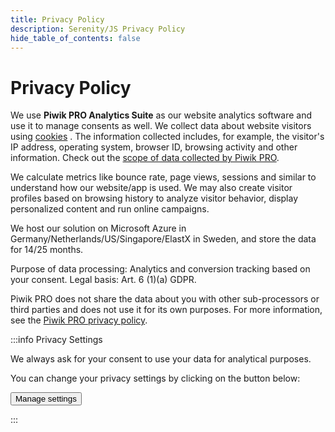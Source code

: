 ```yaml
---
title: Privacy Policy
description: Serenity/JS Privacy Policy 
hide_table_of_contents: false
---
```


# Privacy Policy

We use **Piwik PRO Analytics Suite** as our website analytics software and use it to manage consents as well. We collect data about website visitors using [cookies](https://help.piwik.pro/support/privacy/cookies-created-by-piwik-pro/) . The information collected includes, for example, the visitor's IP address, operating system, browser ID, browsing activity and other information. Check out the [scope of data collected by Piwik PRO](https://help.piwik.pro/support/privacy/what-data-does-piwik-pro-collect/).

We calculate metrics like bounce rate, page views, sessions and similar to understand how our website/app is used. We may also create visitor profiles based on browsing history to analyze visitor behavior, display personalized content and run online campaigns.

We host our solution on Microsoft Azure in Germany/Netherlands/US/Singapore/ElastX in Sweden, and store the data for 14/25 months.

Purpose of data processing: Analytics and conversion tracking based on your consent. Legal basis: Art. 6 (1)(a) GDPR.

Piwik PRO does not share the data about you with other sub-processors or third parties and does not use it for its own purposes. For more information, see the [Piwik PRO privacy policy](https://piwik.pro/privacy-policy/).

:::info Privacy Settings

We always ask for your consent to use your data for analytical purposes.

You can change your privacy settings by clicking on the button below:

<div id='ppms_cm_privacy_settings' data-editor-centralize='true' data-main-container='true' data-root='true'>
    <div data-disable-select='true'>
    <button id='ppms_cm_privacy_settings_button'>Manage settings</button>
    </div>
</div>

:::
